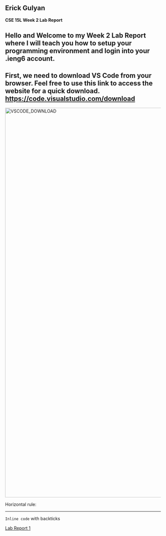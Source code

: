 ## Erick Gulyan
**CSE 15L Week 2 Lab Report** 

Hello and Welcome to my Week 2 Lab Report where I will teach you how to setup your programming environment and login into your .ieng6 account.
---
First, we need to download VS Code from your browser. Feel free to use this link to access the website for a quick download.
https://code.visualstudio.com/download
---
<img width="1263" alt="VSCODE_DOWNLOAD" src="https://user-images.githubusercontent.com/97641133/149434608-bd84a675-5263-48d5-a51b-f277ec235ac5.png">



Horizontal rule:

---

`Inline code` with backticks

[Lab Report 1](https://erick-gulyan.github.io/cse15l-lab-report/lab-report-1-week-2.html)
